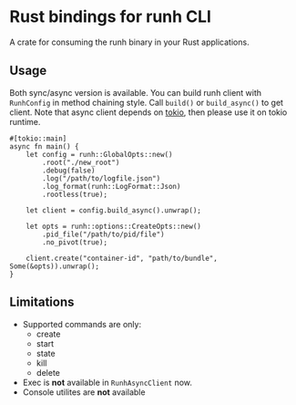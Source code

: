 # Rust bindings for runh CLI

A crate for consuming the runh binary in your Rust applications.

## Usage
Both sync/async version is available.
You can build runh client with `RunhConfig` in method chaining style.
Call `build()` or `build_async()` to get client.
Note that async client depends on [tokio](https://github.com/tokio-rs/tokio), then please use it on tokio runtime.

```rust,ignore
#[tokio::main]
async fn main() {
    let config = runh::GlobalOpts::new()
        .root("./new_root")
        .debug(false)
        .log("/path/to/logfile.json")
        .log_format(runh::LogFormat::Json)
        .rootless(true);

    let client = config.build_async().unwrap();

    let opts = runh::options::CreateOpts::new()
        .pid_file("/path/to/pid/file")
        .no_pivot(true);

    client.create("container-id", "path/to/bundle", Some(&opts)).unwrap();
}
```

## Limitations
- Supported commands are only:
    - create
    - start
    - state
    - kill
    - delete
- Exec is **not** available in `RunhAsyncClient` now.
- Console utilites are **not** available

